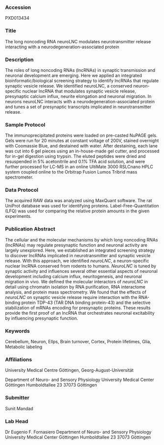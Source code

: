 ### Accession
PXD013434

### Title
The long noncoding RNA neuroLNC modulates neurotransmitter release interacting with a neurodegeneration-associated protein

### Description
The roles of long noncoding RNAs (lncRNAs) in synaptic transmission and neuronal development are emerging. Here we applied an integrated bioinformatic/biological screening strategy to identify lncRNAs that regulate synaptic vesicle release. We identified neuroLNC, a conserved neuron-specific nuclear lncRNA that modulates synaptic vesicle release, presynaptic calcium influx, neurite elongation and neuronal migration. In neurons neuroLNC interacts with a neurodegeneration-associated protein and tunes a set of presynaptic transcripts implicated in neurotransmitter release.

### Sample Protocol
The immunoprecipitated proteins were loaded on pre-casted NuPAGE gels. Gels were run for 20 minutes at constant voltage of 200V, stained overnight with Coomassie Blue, and destained with water. After destaining, each lane was cut into 6 gel pieces using an in-house-made gel cutter, and processed for in-gel digestion using trypsin. The eluted peptides were dried and resuspended in 5% acetonitrile and 0.1% TFA acid solution, and were further processed for LC-MS in an online UltiMate 3000 RSLCnano HPLC system coupled online to the Orbitrap Fusion Lumos Tribrid mass spectrometer.

### Data Protocol
The acquired RAW data was analyzed using MaxQuant software. The rat UniProt database was used for identifying proteins. Label-Free-Quantitation (LFQ) was used for comparing the relative protein amounts in the given experiments.

### Publication Abstract
The cellular and the molecular mechanisms by which long noncoding RNAs (lncRNAs) may regulate presynaptic function and neuronal activity are largely unexplored. Here, we established an integrated screening strategy to discover lncRNAs implicated in neurotransmitter and synaptic vesicle release. With this approach, we identified <i>neuroLNC</i>, a neuron-specific nuclear lncRNA conserved from rodents to humans. <i>NeuroLNC</i> is tuned by synaptic activity and influences several other essential aspects of neuronal development including calcium influx, neuritogenesis, and neuronal migration in vivo. We defined the molecular interactors of <i>neuroLNC</i> in detail using chromatin isolation by RNA purification, RNA interactome analysis, and protein mass spectrometry. We found that the effects of <i>neuroLNC</i> on synaptic vesicle release require interaction with the RNA-binding protein TDP-43 (TAR DNA binding protein-43) and the selective stabilization of mRNAs encoding for presynaptic proteins. These results provide the first proof of an lncRNA that orchestrates neuronal excitability by influencing presynaptic function.

### Keywords
Cerebellum, Neuron, Ellps, Brain turnover, Cortex, Protein lifetimes, Glia, Metabolic labeling

### Affiliations
University Medical Centre Göttingen, 
Georg-August-Universität

Department of Neuro- and Sensory Physiology University Medical Center Göttingen Humboldtallee 23 37073 Göttingen

### Submitter
Sunit Mandad

### Lab Head
Dr Eugenio F. Fornasiero
Department of Neuro- and Sensory Physiology University Medical Center Göttingen Humboldtallee 23 37073 Göttingen


